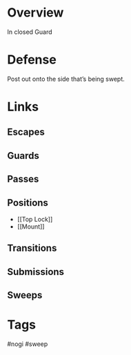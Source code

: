 # Overview
In closed Guard


# Defense
Post out onto the side that’s being swept.
# Links
## Escapes
## Guards
## Passes
## Positions
- [[Top Lock]]
- [[Mount]]
## Transitions
## Submissions
## Sweeps
# Tags
#nogi #sweep 